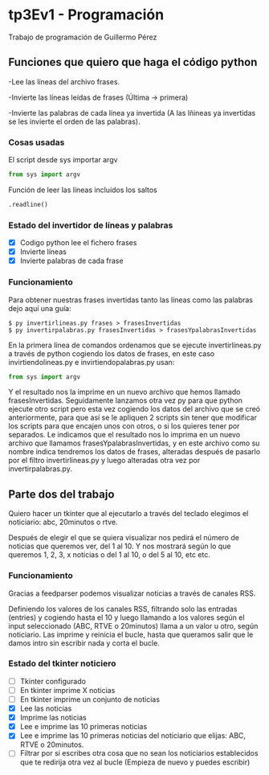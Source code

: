 # tp3Ev1 - Programación

Trabajo de programación de Guillermo Pérez

## Funciones que quiero que haga el código python

-Lee las líneas del archivo frases.

-Invierte las líneas leídas de frases (Última -> primera)

-Invierte las palabras de cada línea ya invertida (A las lñineas ya invertidas se les invierte el orden de las palabras).

### Cosas usadas

El script desde sys importar argv

```python
from sys import argv
```

Función de leer las líneas incluidos los saltos

```python
.readline()
```


### Estado del invertidor de líneas y palabras

- [x] Codigo python lee el fichero frases
- [x] Invierte líneas
- [x] Invierte palabras de cada frase

### Funcionamiento

Para obtener nuestras frases invertidas tanto las líneas como las palabras dejo aquí una guía:

```
$ py invertirlineas.py frases > frasesInvertidas
$ py invertirpalabras.py frasesInvertidas > frasesYpalabrasInvertidas
```

En la primera línea de comandos ordenamos que se ejecute invertirlineas.py a través de python cogiendo los datos de frases, en este caso invirtiendolineas.py e invirtiendopalabras.py usan:
```python
from sys import argv
```
Y el resultado nos la imprime en un nuevo archivo que hemos llamado frasesInvertidas.
Seguidamente lanzamos otra vez py para que python ejecute otro script pero esta vez cogiendo los datos del archivo que se creó anteriormente, para que así se le apliquen 2 scripts sin tener que modificar los scripts para que encajen unos con otros, o si los quieres tener por separados. Le indicamos que el resultado nos lo imprima en un nuevo archivo que llamamos frasesYpalabrasInvertidas, y en este archivo como su nombre indica tendremos los datos de frases, alteradas después de pasarlo por el filtro invertirlineas.py y luego alteradas otra vez por invertirpalabras.py.



## Parte dos del trabajo

Quiero hacer un tkinter que al ejecutarlo a través del teclado elegimos
el noticiario: abc, 20minutos o rtve.

Después de elegir el que se quiera visualizar nos pedirá el número de noticias que queremos ver, del 1 al 10. Y nos mostrará según lo que queremos
1, 2, 3, x noticias o del 1 al 10, o del 5 al 10, etc etc.

### Funcionamiento

Gracias a feedparser podemos visualizar noticias a través de canales RSS.

Definiendo los valores de los canales RSS, filtrando solo las entradas (entries) y cogiendo hasta el 10 y luego llamando a los valores según el input seleccionado (ABC, RTVE o 20minutos) llama a un valor u otro, según noticiario. Las imprime y reinicia el bucle, hasta que queramos salir que le damos intro sin escribir nada y corta el bucle.

### Estado del tkinter noticiero

- [ ] Tkinter configurado
- [ ] En tkinter imprime X noticias
- [ ] En tkinter imprime un conjunto de noticias
- [x] Lee las noticias
- [x] Imprime las noticias
- [x] Lee e imprime las 10 primeras noticias
- [x] Lee e imprime las 10 primeras noticias del noticiario que elijas: ABC, RTVE o 20minutos.
- [ ] Filtrar por si escribes otra cosa que no sean los noticiarios establecidos que te redirija otra vez al bucle (Empieza de nuevo y puedes escribir)